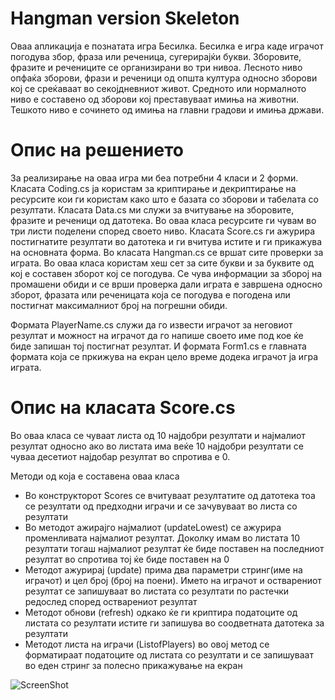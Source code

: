 Hangman version Skeleton
=======

Оваа апликација е познатата игра Бесилка. Бесилка е игра каде играчот погодува збор, фраза или реченица,
сугерирајќи букви. Зборовите, фразите и речениците се организирани во три нивоа. Лесното ниво опфаќа зборови, фрази и
реченици од општа култура односно зборови кој се среќаваат во секојдневниот живот. Средното или нормалното ниво 
е составено од зборови кој преставуваат имиња на животни. Тешкото ниво е сочинето од имиња на главни градови и имиња
држави.

<h1>Опис на решението</h1>
За реализирање на оваа игра ми беа потребни 4 класи и 2 форми. Класата Coding.cs ја користам за криптирање и декриптирање
на ресурсите кои ги користам како што е базата со зборови и табелата со резултати. Класата Data.cs ми служи за вчитување
на зборовите, фразите и реченици од датотека. Во оваа класа ресурсите ги чувам во три листи поделени според своето ниво.
Класата Score.cs ги ажурира постигнатите резултати во датотека и ги вчитува истите и ги прикажува на основната форма.
Во класата Hangman.cs се вршат сите проверки за играта. Во оваа класа користам хеш сет за сите букви и за буквите од кој
е составен зборот кој се погодува. Се чува информации за зборој на промашени обиди и се врши проверка дали играта е завршена
односно зборот, фразата или реченицата која се погодува е погодена или постигнат максималниот број на погрешни обиди.

Формата PlayerName.cs служи да го извести играчот за неговиот резултат и можност на играчот да го напише своето име под
кое ќе биде запишан тој постигнат резултат. И формата Form1.cs е главната формата која се пркижува на екран цело време
додека играчот ја игра играта.

Опис на класата Score.cs
=====

Во оваа класа се чуваат листа од 10 најдобри резултати и најмалиот резултат односно ако во листата има веќе 10 најдобри
резултати се чуваа десетиот најдобар резултат во спротива е 0.

Методи од која е составена оваа класа
<ul>
  <li> Во конструкторот Scores се вчитуваат резултатите од датотека тоа се резултати од предходни играчи и се зачувуваат во листа со резултати </li>
  <li> Во методот ажирајго најмалиот (updateLowest) се ажурира променливата најмалиот резултат. Доколку имам во листата 10 резултати тогаш најмалиот резултат ќе биде поставен на последниот резултат во спротива тој ќе биде поставен на 0 </li>
  <li> Методот ажурирај (update) прима два параметри стринг(име на играчот) и цел број (број на поени). Името на играчот и остварениот резултат се запишуваат во листата со резултати по растечки редослед според остварениот резултат</li>
  <li> Методот обнови (refresh) одкако ќе ги криптира податоците од листата со резултати истите ги запишува во соодветната датотека за резултати</li>
  <li> Методот листа на играчи (ListofPlayers) во овој метод се форматираат податоците од листата со резултати и се запишуваат во еден стринг за полесно прикажување на екран</li>
</ul>

![ScreenShot](http://prntscr.com/16bf09)
